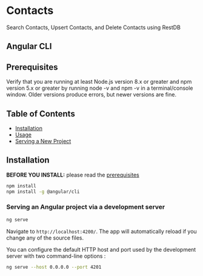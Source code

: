# Contacts
Search Contacts, Upsert Contacts, and Delete Contacts using RestDB


## Angular CLI

## Prerequisites

Verify that you are running at least Node.js version 8.x or greater and npm version 5.x or greater by running node -v and npm -v in a terminal/console window. Older versions produce errors, but newer versions are fine.

## Table of Contents

* [Installation](#installation)
* [Usage](#usage)
* [Serving a New Project](#serving-an-angular-project-via-a-development-server)


## Installation

**BEFORE YOU INSTALL:** please read the [prerequisites](#prerequisites)
```bash
npm install
npm install -g @angular/cli

```

### Serving an Angular project via a development server

```bash
ng serve
```
Navigate to `http://localhost:4200/`. The app will automatically reload if you change any of the source files.

You can configure the default HTTP host and port used by the development server with two command-line options :

```bash
ng serve --host 0.0.0.0 --port 4201
```
